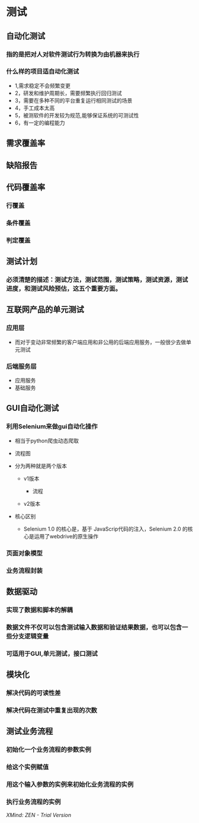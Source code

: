 # 测试

## 自动化测试

### 指的是把对人对软件测试行为转换为由机器来执行

### 什么样的项目适自动化测试

- 1,需求稳定不会频繁变更
- 2，研发和维护周期长，需要频繁执行回归测试
- 3，需要在多种不同的平台重复运行相同测试的场景
- 4，手工成本太高
- 5，被测软件的开发较为规范,能够保证系统的可测试性
- 6，有一定的编程能力

## 需求覆盖率

## 缺陷报告

## 代码覆盖率

### 行覆盖

### 条件覆盖

### 判定覆盖

## 测试计划

### 必须清楚的描述：测试方法，测试范围，测试策略，测试资源，测试进度，和测试风险预估，这五个重要方面。

## 互联网产品的单元测试

### 应用层

- 而对于变动非常频繁的客户端应用和非公用的后端应用服务，一般很少去做单元测试

### 后端服务层

- 应用服务
- 基础服务

## GUI自动化测试

### 利用Selenium来做gui自动化操作

- 相当于python爬虫动态爬取
- 流程图
- 分为两种就是两个版本

	- v1版本

		- 流程

	- v2版本

- 核心区别

	- Selenium 1.0 的核心是，基于 JavaScrip代码的注入，Selenium 2.0 的核心是运用了webdrive的原生操作

### 页面对象模型

### 业务流程封装

## 数据驱动

### 实现了数据和脚本的解耦

### 数据文件不仅可以包含测试输入数据和验证结果数据，也可以包含一些分支逻辑变量

### 可适用于GUI,单元测试，接口测试

## 模块化

### 解决代码的可读性差

### 解决代码在测试中重复出现的次数

## 测试业务流程

### 初始化一个业务流程的参数实例

### 给这个实例赋值

### 用这个输入参数的实例来初始化业务流程的实例

### 执行业务流程的实例 

*XMind: ZEN - Trial Version*